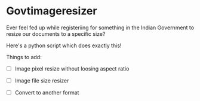 # Govtimageresizer

Ever feel fed up while registeriing for something in the Indian Government to resize our documents to a specific size?

Here's a python script which does exactly this!

Things to add:

- [ ] Image pixel resize without loosing aspect ratio
- [ ] Image file size resizer
- [ ] Convert to another format

